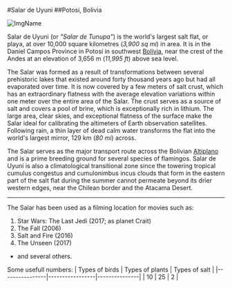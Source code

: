 #Salar de Uyuni
##Potosi, Bolivia

![ImgName](https://daily.jstor.org/salar-de-uyuni/)

Salar de Uyuni (or *"Salar de Tunupa"*) is the world's largest salt flat, or playa, at over 10,000 square kilometres (*3,900 sq mi*) in area.
It is in the Daniel Campos Province in Potosí in southwest [Bolivia](https://en.wikipedia.org/wiki/Bolivia), near the crest of the Andes at an elevation of 3,656 m (*11,995 ft*) 
above sea level.

The Salar was formed as a result of transformations between several prehistoric lakes that existed around forty thousand years ago but had 
all evaporated over time. It is now covered by a few meters of salt crust, which has an extraordinary flatness with the average elevation 
variations within one meter over the entire area of the Salar. The crust serves as a source of salt and covers a pool of brine, which is 
exceptionally rich in lithium. The large area, clear skies, and exceptional flatness of the surface make the Salar ideal for calibrating 
the altimeters of Earth observation satellites. Following rain, a thin layer of dead calm water transforms the flat into 
the world's largest mirror, 129 km (*80 mi*) across.

The Salar serves as the major transport route across the Bolivian [Altiplano](https://en.wikipedia.org/wiki/Altiplano) and is a prime breeding ground for several species of flamingos. 
Salar de Uyuni is also a climatological transitional zone since the towering tropical cumulus congestus and cumulonimbus incus clouds that 
form in the eastern part of the salt flat during the summer cannot permeate beyond its drier western edges, near the Chilean border and the 
Atacama Desert.

***

The Salar has been used as a filming location for movies such as:
1. Star Wars: The Last Jedi (2017; as planet Crait)
2. The Fall (2006)
3. Salt and Fire (2016)
4. The Unseen (2017) 
* and several others.

Some usefull numbers:
| Types of birds | Types of plants | Types of salt | 
|----------------|-----------------|---------------|
|      10        |        25       |      2        |




